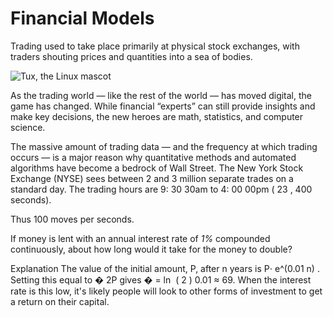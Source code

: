 # Financial Models
Trading used to take place primarily at physical stock exchanges, with traders shouting prices and quantities into a sea of bodies.


![Tux, the Linux mascot](https://ds055uzetaobb.cloudfront.net/uploads/NkpoB370CH-sao_paulo_stock_exchange.jpg?width=800
)

As the trading world — like the rest of the world — has moved digital, the game has changed. While financial “experts” can still provide insights and make key decisions, the new heroes are math, statistics, and computer science.


The massive amount of trading data — and the frequency at which trading occurs — is a major reason why quantitative methods and automated algorithms have become a bedrock of Wall Street. The New York Stock Exchange (NYSE) sees between 2 and 3 million separate trades on a standard day. The trading hours are  9: 30 30am to 4: 00 00pm ( 23 , 400 seconds).

Thus 100 moves per seconds. 


If money is lent with an annual interest rate of *1%* compounded continuously, about how long would it take for the money to double?

Explanation 
The value of the initial amount,  P, after n years is P⋅ e^(0.01 n) . Setting this equal to � 2P gives � = ln ⁡ ( 2 ) 0.01 ≈ 69.
When the interest rate is this low, it's likely people will look to other forms of investment to get a return on their capital.